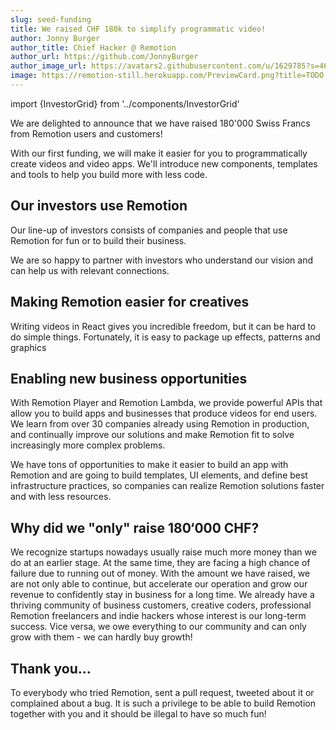 ```yaml
---
slug: seed-funding
title: We raised CHF 180k to simplify programmatic video!
author: Jonny Burger
author_title: Chief Hacker @ Remotion
author_url: https://github.com/JonnyBurger
author_image_url: https://avatars2.githubusercontent.com/u/1629785?s=460&u=12eb94da6070d00fc924761ce06e3a428d01b7e9&v=4
image: https://remotion-still.herokuapp.com/PreviewCard.png?title=TODO
---
```


import {InvestorGrid} from '../components/InvestorGrid'

We are delighted to announce that we have raised 180'000 Swiss Francs from Remotion users and customers!

With our first funding, we will make it easier for you to programmatically create videos and video apps. We'll introduce new components, templates and tools to help you build more with less code.

## Our investors use Remotion

Our line-up of investors consists of companies and people that use Remotion for fun or to build their business.

We are so happy to partner with investors who understand our vision and can help us with relevant connections.

<InvestorGrid />

## Making Remotion easier for creatives

Writing videos in React gives you incredible freedom, but it can be hard to do simple things. Fortunately, it is easy to package up effects, patterns and graphics

## Enabling new business opportunities

With Remotion Player and Remotion Lambda, we provide powerful APIs that allow you to build apps and businesses that produce videos for end users.
We learn from over 30 companies already using Remotion in production, and continually improve our solutions and make Remotion fit to solve increasingly more complex problems.

We have tons of opportunities to make it easier to build an app with Remotion and are going to build templates, UI elements, and define best infrastructure practices, so companies can realize Remotion solutions faster and with less resources.

## Why did we "only" raise 180‘000 CHF?

We recognize startups nowadays usually raise much more money than we do at an earlier stage. At the same time, they are facing a high chance of failure due to running out of money.
With the amount we have raised, we are not only able to continue, but accelerate our operation and grow our revenue to confidently stay in business for a long time.
We already have a thriving community of business customers, creative coders, professional Remotion freelancers and indie hackers whose interest is our long-term success.
Vice versa, we owe everything to our community and can only grow with them - we can hardly buy growth!

## Thank you…

To everybody who tried Remotion, sent a pull request, tweeted about it or complained about a bug. It is such a privilege to be able to build Remotion together with you and it should be illegal to have so much fun!
